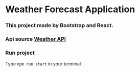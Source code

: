 # Weather Forecast Application

### This project made by Bootstrap and React.

### Api source [Weather API](https://www.weatherapi.com)

### Run project

Type ``npm run start`` in your terminal